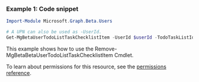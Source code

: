 ### Example 1: Code snippet

```powershellImport-Module Microsoft.Graph.Beta.Users

# A UPN can also be used as -UserId.
Get-MgBetaUserTodoListTaskChecklistItem -UserId $userId -TodoTaskListId $todoTaskListId -TodoTaskId $todoTaskId -ChecklistItemId $checklistItemId
```
This example shows how to use the Remove-MgBetaBetaUserTodoListTaskChecklistItem Cmdlet.
To learn about permissions for this resource, see the [permissions reference](/graph/permissions-reference).


